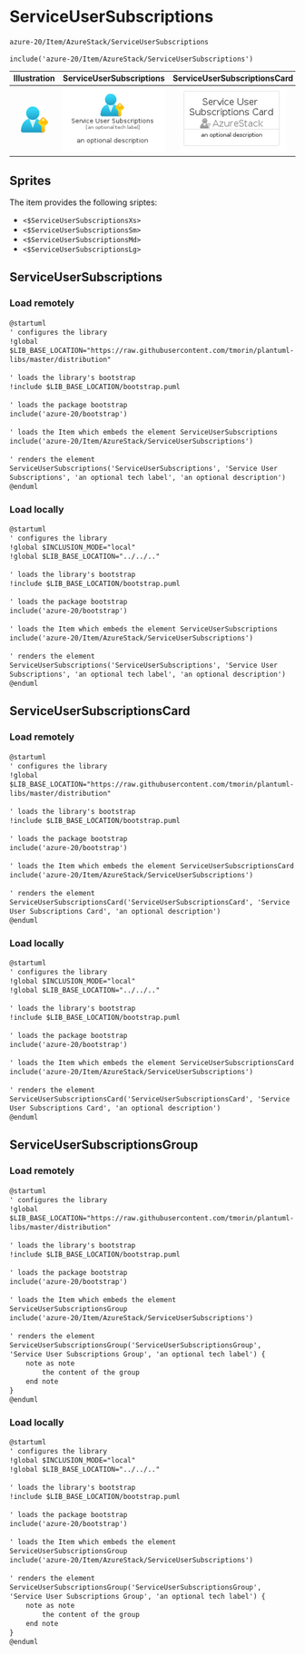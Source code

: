 # ServiceUserSubscriptions


```text
azure-20/Item/AzureStack/ServiceUserSubscriptions
```

```text
include('azure-20/Item/AzureStack/ServiceUserSubscriptions')
```



| Illustration | ServiceUserSubscriptions | ServiceUserSubscriptionsCard | ServiceUserSubscriptionsGroup |
| :---: | :---: | :---: | :---: |
| ![illustration for Illustration](../../../azure-20/Item/AzureStack/ServiceUserSubscriptions.png) | ![illustration for ServiceUserSubscriptions](../../../azure-20/Item/AzureStack/ServiceUserSubscriptions.Local.png) | ![illustration for ServiceUserSubscriptionsCard](../../../azure-20/Item/AzureStack/ServiceUserSubscriptionsCard.Local.png) | ![illustration for ServiceUserSubscriptionsGroup](../../../azure-20/Item/AzureStack/ServiceUserSubscriptionsGroup.Local.png) |



## Sprites
The item provides the following sriptes:

- `<$ServiceUserSubscriptionsXs>`
- `<$ServiceUserSubscriptionsSm>`
- `<$ServiceUserSubscriptionsMd>`
- `<$ServiceUserSubscriptionsLg>`





## ServiceUserSubscriptions

### Load remotely
```plantuml
@startuml
' configures the library
!global $LIB_BASE_LOCATION="https://raw.githubusercontent.com/tmorin/plantuml-libs/master/distribution"

' loads the library's bootstrap
!include $LIB_BASE_LOCATION/bootstrap.puml

' loads the package bootstrap
include('azure-20/bootstrap')

' loads the Item which embeds the element ServiceUserSubscriptions
include('azure-20/Item/AzureStack/ServiceUserSubscriptions')

' renders the element
ServiceUserSubscriptions('ServiceUserSubscriptions', 'Service User Subscriptions', 'an optional tech label', 'an optional description')
@enduml
```

### Load locally
```plantuml
@startuml
' configures the library
!global $INCLUSION_MODE="local"
!global $LIB_BASE_LOCATION="../../.."

' loads the library's bootstrap
!include $LIB_BASE_LOCATION/bootstrap.puml

' loads the package bootstrap
include('azure-20/bootstrap')

' loads the Item which embeds the element ServiceUserSubscriptions
include('azure-20/Item/AzureStack/ServiceUserSubscriptions')

' renders the element
ServiceUserSubscriptions('ServiceUserSubscriptions', 'Service User Subscriptions', 'an optional tech label', 'an optional description')
@enduml
```

## ServiceUserSubscriptionsCard

### Load remotely
```plantuml
@startuml
' configures the library
!global $LIB_BASE_LOCATION="https://raw.githubusercontent.com/tmorin/plantuml-libs/master/distribution"

' loads the library's bootstrap
!include $LIB_BASE_LOCATION/bootstrap.puml

' loads the package bootstrap
include('azure-20/bootstrap')

' loads the Item which embeds the element ServiceUserSubscriptionsCard
include('azure-20/Item/AzureStack/ServiceUserSubscriptions')

' renders the element
ServiceUserSubscriptionsCard('ServiceUserSubscriptionsCard', 'Service User Subscriptions Card', 'an optional description')
@enduml
```

### Load locally
```plantuml
@startuml
' configures the library
!global $INCLUSION_MODE="local"
!global $LIB_BASE_LOCATION="../../.."

' loads the library's bootstrap
!include $LIB_BASE_LOCATION/bootstrap.puml

' loads the package bootstrap
include('azure-20/bootstrap')

' loads the Item which embeds the element ServiceUserSubscriptionsCard
include('azure-20/Item/AzureStack/ServiceUserSubscriptions')

' renders the element
ServiceUserSubscriptionsCard('ServiceUserSubscriptionsCard', 'Service User Subscriptions Card', 'an optional description')
@enduml
```

## ServiceUserSubscriptionsGroup

### Load remotely
```plantuml
@startuml
' configures the library
!global $LIB_BASE_LOCATION="https://raw.githubusercontent.com/tmorin/plantuml-libs/master/distribution"

' loads the library's bootstrap
!include $LIB_BASE_LOCATION/bootstrap.puml

' loads the package bootstrap
include('azure-20/bootstrap')

' loads the Item which embeds the element ServiceUserSubscriptionsGroup
include('azure-20/Item/AzureStack/ServiceUserSubscriptions')

' renders the element
ServiceUserSubscriptionsGroup('ServiceUserSubscriptionsGroup', 'Service User Subscriptions Group', 'an optional tech label') {
    note as note
        the content of the group
    end note
}
@enduml
```

### Load locally
```plantuml
@startuml
' configures the library
!global $INCLUSION_MODE="local"
!global $LIB_BASE_LOCATION="../../.."

' loads the library's bootstrap
!include $LIB_BASE_LOCATION/bootstrap.puml

' loads the package bootstrap
include('azure-20/bootstrap')

' loads the Item which embeds the element ServiceUserSubscriptionsGroup
include('azure-20/Item/AzureStack/ServiceUserSubscriptions')

' renders the element
ServiceUserSubscriptionsGroup('ServiceUserSubscriptionsGroup', 'Service User Subscriptions Group', 'an optional tech label') {
    note as note
        the content of the group
    end note
}
@enduml
```

